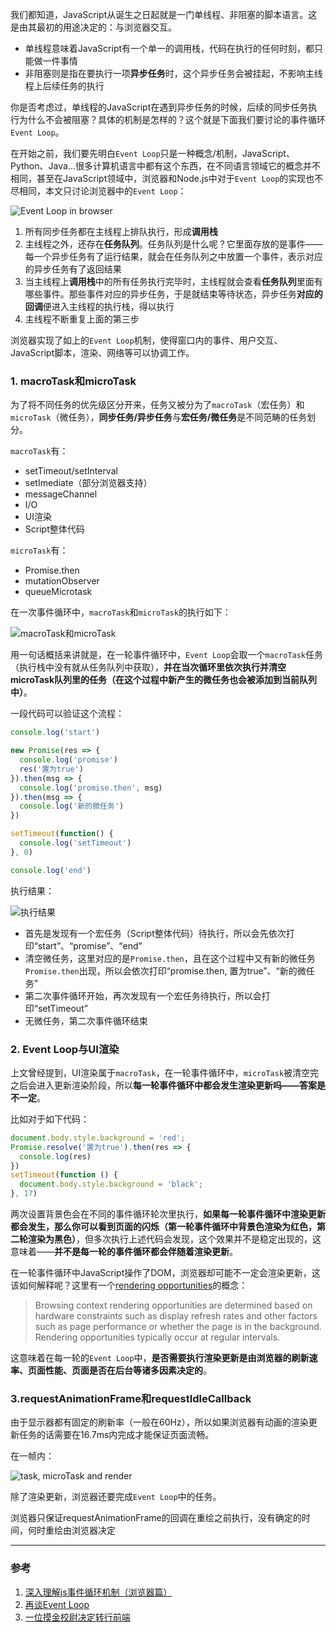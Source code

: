 我们都知道，JavaScript从诞生之日起就是一门单线程、非阻塞的脚本语言。这是由其最初的用途决定的：与浏览器交互。

- 单线程意味着JavaScript有一个单一的调用栈，代码在执行的任何时刻，都只能做一件事情
- 非阻塞则是指在要执行一项**异步任务**时，这个异步任务会被挂起，不影响主线程上后续任务的执行

你是否考虑过，单线程的JavaScript在遇到异步任务的时候，后续的同步任务执行为什么不会被阻塞？具体的机制是怎样的？这个就是下面我们要讨论的事件循环`Event Loop`。

在开始之前，我们要先明白`Event Loop`只是一种概念/机制，JavaScript、Python、Java...很多计算机语言中都有这个东西，在不同语言领域它的概念并不相同，甚至在JavaScript领域中，浏览器和Node.js中对于`Event Loop`的实现也不尽相同，本文只讨论浏览器中的`Event Loop`：

![Event Loop in browser](https://pic.downk.cc/item/5fd10e873ffa7d37b38933dd.png)

1. 所有同步任务都在主线程上排队执行，形成**调用栈**
2. 主线程之外，还存在**任务队列**。任务队列是什么呢？它里面存放的是事件——每一个异步任务有了运行结果，就会在任务队列之中放置一个事件，表示对应的异步任务有了返回结果
3. 当主线程上**调用栈**中的所有任务执行完毕时，主线程就会查看**任务队列**里面有哪些事件。那些事件对应的异步任务，于是就结束等待状态，异步任务**对应的回调**便进入主线程的执行栈，得以执行
4. 主线程不断重复上面的第三步

浏览器实现了如上的`Event Loop`机制，使得窗口内的事件、用户交互、JavaScript脚本，渲染、网络等可以协调工作。

<!-- 一个主线程对应了一个`Event Loop`，一个`Event Loop`中包含一个或多个任务队列，来自不同任务源的任务、会进入到不同的任务队列。 -->

### 1. macroTask和microTask
为了将不同任务的优先级区分开来，任务又被分为了`macroTask`（宏任务）和`microTask`（微任务），**同步任务/异步任务**与**宏任务/微任务**是不同范畴的任务划分。

`macroTask`有：
- setTimeout/setInterval
- setImediate（部分浏览器支持）
- messageChannel
- I/O
- UI渲染
- Script整体代码

`microTask`有：
- Promise.then
- mutationObserver
- queueMicrotask

在一次事件循环中，`macroTask`和`microTask`的执行如下：

![macroTask和microTask](https://img.imgdb.cn/item/6048fa395aedab222c9c852f.png)

用一句话概括来讲就是，在一轮事件循环中，`Event Loop`会取一个`macroTask`任务（执行栈中没有就从任务队列中获取），**并在当次循环里依次执行并清空microTask队列里的任务（在这个过程中新产生的微任务也会被添加到当前队列中）**。

一段代码可以验证这个流程：
```js
console.log('start')

new Promise(res => {
  console.log('promise')
  res('置为true')
}).then(msg => {
  console.log('promise.then', msg)
}).then(msg => {
  console.log('新的微任务')
})

setTimeout(function() {
  console.log('setTimeout')
}, 0)

console.log('end')
```

执行结果：

![执行结果](https://img.imgdb.cn/item/604905e45aedab222ca119ca.jpg)

- 首先是发现有一个宏任务（Script整体代码）待执行，所以会先依次打印“start”、“promise”、“end”
- 清空微任务，这里对应的是`Promise.then`，且在这个过程中又有新的微任务`Promise.then`出现，所以会依次打印“promise.then, 置为true”、“新的微任务”
- 第二次事件循环开始，再次发现有一个宏任务待执行，所以会打印“setTimeout”
- 无微任务，第二次事件循环结束

### 2. Event Loop与UI渲染
上文曾经提到，UI渲染属于`macroTask`，在一轮事件循环中，`microTask`被清空完之后会进入更新渲染阶段，所以**每一轮事件循环中都会发生渲染更新吗——答案是不一定**。

比如对于如下代码：
```js
document.body.style.background = 'red';
Promise.resolve('置为true').then(res => {
  console.log(res)
})
setTimeout(function () {
  document.body.style.background = 'black';
}, 17)
```

两次设置背景色会在不同的事件循环轮次里执行，**如果每一轮事件循环中渲染更新都会发生，那么你可以看到页面的闪烁（第一轮事件循环中背景色渲染为红色，第二轮渲染为黑色）**，但多次执行上述代码会发现，这个效果并不是稳定出现的，这意味着——**并不是每一轮的事件循环都会伴随着渲染更新**。

在一轮事件循环中JavaScript操作了DOM，浏览器却可能不一定会渲染更新，这该如何解释呢？这里有一个[rendering opportunities](https://html.spec.whatwg.org/multipage/webappapis.html#rendering-opportunity)的概念：
> Browsing context rendering opportunities are determined based on hardware constraints such as display refresh rates and other factors such as page performance or whether the page is in the background. Rendering opportunities typically occur at regular intervals.

这意味着在每一轮的`Event Loop`中，**是否需要执行渲染更新是由浏览器的刷新速率、页面性能、页面是否在后台等诸多因素决定的**。

### 3.requestAnimationFrame和requestIdleCallback
由于显示器都有固定的刷新率（一般在60Hz），所以如果浏览器有动画的渲染更新任务的话需要在16.7ms内完成才能保证页面流畅。

在一帧内：

![task, microTask and render](https://img.imgdb.cn/item/605a28208322e6675c830350.jpg)

除了渲染更新，浏览器还要完成`Event Loop`中的任务。

浏览器只保证requestAnimationFrame的回调在重绘之前执行，没有确定的时间，何时重绘由浏览器决定

___
### 参考
1. [深入理解js事件循环机制（浏览器篇）](http://lynnelv.github.io/js-event-loop-browser)
2. [再谈Event Loop](https://www.ruanyifeng.com/blog/2014/10/event-loop.html)
3. [一位摸金校尉决定转行前端](https://mp.weixin.qq.com/s/f-ltQilq66nKUgjK3S5hnw)

